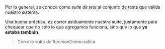 Por lo general, se conoce como _suite de test_ al conjunto de tests que valida nuestro sistema.

Una buena práctica, es correr asiduamente nuestra suite, justamente para chequear que no sólo lo que agregamos funciona, sino que lo que **ya estaba también**.

> Corré la suite de ReunionDemocratica